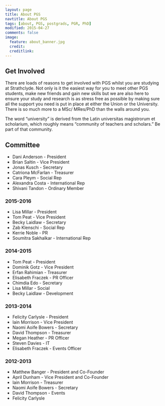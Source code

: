 ```yaml
---
layout: page
title: About PGS
navtitle: About PGS
tags: [about, PGS, postgrads, PGR, PhD]
modified: 2015-04-27
comments: false
image:
  feature: about_banner.jpg
  credit:
  creditlink:
---
```


## Get Involved

There are loads of reasons to get involved with PGS whilst you are studying at Strathclyde. Not only is it the easiest way for you to meet other PGS students, make new friends and gain new skills but we are also here to ensure your study and research is as stress free as possible by making sure all the support you need is put in place at either the Union or the University.
There is so much more to a MSc/ MRes/PhD than the walls around you.

The word “university” is derived from the Latin universitas magistrorum et scholarium, which roughly means “community of teachers and scholars.” Be part of that community.

## Committee
- Dani Anderson - President
- Brian Saltin - Vice President
- Jonas Kusch - Secretary
- Catriona McFarlan - Treasurer
- Cara Pleym - Social Rep
- Alexandra Costa - International Rep
- Shivani Tandon - Ordinary Member

### 2015-2016

- Lisa Millar - President
- Tom Peat - Vice President
- Becky Laidlaw - Secretary
- Zab Klenschi - Social Rep
- Kerrie Noble - PR
- Soumitra Sakhalkar - International Rep

### 2014-2015

- Tom Peat - President
- Dominik Gotz - Vice President
- Erfan Rahimian - Treasurer
- Elisabeth Fraczek - PR Officer
- Chimdia Edo - Secretary
- Lisa Millar - Social
- Becky Laidlaw - Development

### 2013-2014

- Felicity Carlysle - President
- Iain Morrison - Vice President
- Naomi Aoife Bowers - Secretary
- David Thompson - Treasurer
- Megan Heather - PR Officer
- Steven Davies - IT
- Elisabeth Fraczek - Events Officer

### 2012-2013

- Matthew Banger - President and Co-Founder
- April Dunham - Vice President and Co-Founder
- Iain Morrison - Treasurer
- Naomi Aoife Bowers - Secretary
- David Thompson - Events
- Felicity Carlysle
